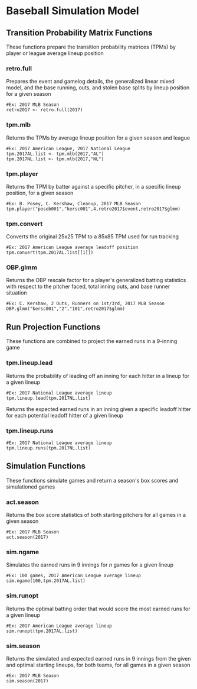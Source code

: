 # Baseball Simulation Model
## Transition Probability Matrix Functions
These functions prepare the transition probability matrices (TPMs) by player or league average lineup position
### retro.full
Prepares the event and gamelog details, the generalized linear mixed model, and the base running, outs, and stolen base splits by lineup position for a given season
```
#Ex: 2017 MLB Season
retro2017 <- retro.full(2017)
```
### tpm.mlb
Returns the TPMs by average lineup position for a given season and league
```
#Ex: 2017 American League, 2017 National League
tpm.2017AL.list <- tpm.mlb(2017,"AL")
tpm.2017NL.list <- tpm.mlb(2017,"NL")
```
### tpm.player
Returns the TPM by batter against a specific pitcher, in a specific lineup position, for a given season 
```
#Ex: B. Posey, C. Kershaw, Cleanup, 2017 MLB Season
tpm.player("poseb001","kersc001",4,retro2017$event,retro2017$glmm)
```
### tpm.convert
Converts the original 25x25 TPM to a 85x85 TPM used for run tracking
```
#Ex: 2017 American League average leadoff position
tpm.convert(tpm.2017AL.list[[1]])
```
### OBP.glmm
Returns the OBP rescale factor for a player's generalized batting statistics with respect to the pitcher faced, total inning outs, and base runner situation 
```
#Ex: C. Kershaw, 2 Outs, Runners on 1st/3rd, 2017 MLB Season
OBP.glmm("kersc001","2","101",retro2017$glmm)
```
## Run Projection Functions
These functions are combined to project the earned runs in a 9-inning game
### tpm.lineup.lead
Returns the probability of leading off an inning for each hitter in a lineup for a given lineup
```
#Ex: 2017 National League average lineup
tpm.lineup.lead(tpm.2017NL.list)
```
Returns the expected earned runs in an inning given a specific leadoff hitter for each potential leadoff hitter of a given lineup
### tpm.lineup.runs
```
#Ex: 2017 National League average lineup
tpm.lineup.runs(tpm.2017NL.list)
```
## Simulation Functions
These functions simulate games and return a season's box scores and simulationed games
### act.season
Returns the box score statistics of both starting pitchers for all games in a given season
```
#Ex: 2017 MLB Season
act.season(2017)
```
### sim.ngame
Simulates the earned runs in 9 innings for *n* games for a given lineup
```
#Ex: 100 games, 2017 American League average lineup
sim.ngame(100,tpm.2017AL.list)
```

### sim.runopt
Returns the optimal batting order that would score the most earned runs for a given lineup
```
#Ex: 2017 American League average lineup
sim.runopt(tpm.2017AL.list)
```
### sim.season
Returns the simulated and expected earned runs in 9 innings from the given and optimal starting lineups, for both teams, for all games in a given season
```
#Ex: 2017 MLB Season
sim.season(2017)
```
